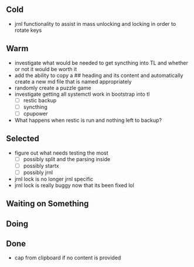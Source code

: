 ## Cold

- jrnl functionality to assist in mass unlocking and locking in order to rotate keys

## Warm

- investigate what would be needed to get syncthing into TL and whether or not it would be worth it
- add the ability to copy a ## heading and its content and automatically create a new md file that is named appropriately
- randomly create a puzzle game
- investigate getting all systemctl work in bootstrap into tl
    * [ ] restic backup
    * [ ] syncthing
    * [ ] cpupower
- What happens when restic is run and nothing left to backup?

## Selected

- figure out what needs testing the most
    * [ ] possibly split and the parsing inside
    * [ ] possibly startx
    * [ ] possibly jrnl
- jrnl lock is no longer jrnl specific
- jrnl lock is really buggy now that its been fixed lol

## Waiting on Something


## Doing


## Done

- cap from clipboard if no content is provided
